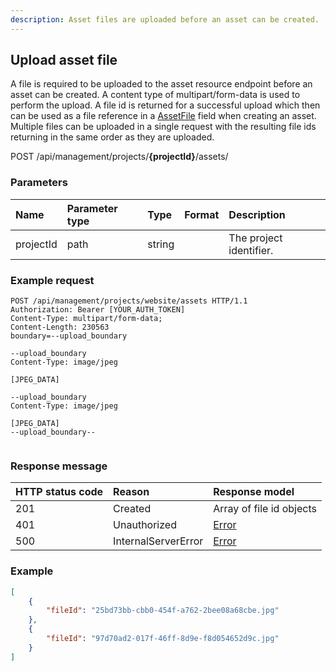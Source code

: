 ```yaml
---
description: Asset files are uploaded before an asset can be created.
---
```

## Upload asset file

A file is required to be uploaded to the asset resource endpoint before an asset can be created. A content type of multipart/form-data is used to perform the upload. A file id is returned for a successful upload which then can be used as a file reference in a [AssetFile](/model/assetfile.md) field when creating an asset. Multiple files can be uploaded in a single request with the resulting file ids returning in the same order as they are uploaded.  

<span class="label label--post">POST</span> /api/management/projects/**{projectId}**/assets/

### Parameters

| Name | Parameter type | Type | Format | Description |
|:-|:-|:-|:-|:-|
| projectId | path | string |  | The project identifier. |

### Example request

```http
POST /api/management/projects/website/assets HTTP/1.1
Authorization: Bearer [YOUR_AUTH_TOKEN]
Content-Type: multipart/form-data;
Content-Length: 230563
boundary=--upload_boundary

--upload_boundary
Content-Type: image/jpeg

[JPEG_DATA]

--upload_boundary
Content-Type: image/jpeg

[JPEG_DATA]
--upload_boundary--


```

### Response message

| HTTP status code | Reason | Response model |
|:-|:-|:-|
| 201 | Created | Array of file id objects |
| 401 | Unauthorized | [Error](/key-concepts/errors.md) |
| 500 | InternalServerError | [Error](/key-concepts/errors.md) |

### Example

```json
[
    {
        "fileId": "25bd73bb-cbb0-454f-a762-2bee08a68cbe.jpg"
    },
    {
        "fileId": "97d70ad2-017f-46ff-8d9e-f8d054652d9c.jpg"
    }
]
```